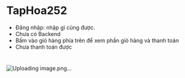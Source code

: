 # TapHoa252

- Đăng nhập: nhập gì cũng được.
- Chưa có Backend
- Bấm vào giỏ hàng phía trên để xem phần giỏ hàng và thanh toán
- Chưa thanh toán được

#
![Uploading image.png…]()


